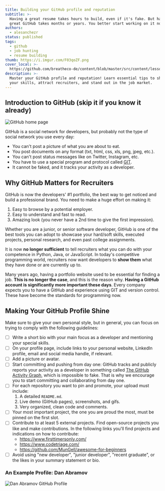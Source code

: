 ```yaml
---
title: Building your GitHub profile and reputation
subtitle: >-
  Having a great resume takes hours to build, even if it's fake. But having a
  great GitHub takes months or years. You better start working on it now.
authors:
  - alesanchezr
status: published
tags:
  - github
  - job hunting
  - resume building
thumb: https://i.imgur.com/F03qoZF.png
cover_local: >-
  https://github.com/breatheco-de/content/blob/master/src/content/lesson/../../assets/images/githubbackground.jpg?raw=true
description: >-
  Master your GitHub profile and reputation! Learn essential tips to showcase
  your skills, attract recruiters, and stand out in the job market.
---
```

## Introduction to GitHub (skip it if you know it already)

![GitHub home page](https://github.com/breatheco-de/content/blob/master/src/content/lesson/../../assets/images/4889ebd9-201f-46c7-a1fb-d3d8c2f4493e.png?raw=true)

GitHub is a social network for developers, but probably not the type of social network you use every day:
- You can't post a picture of what you are about to eat.
- You post documents on any format (txt, html, css, xls, png, jpeg, etc.).
- You can't post status messages like on Twitter, Instagram, etc.
- You have to use a special program and protocol called [GIT](https://www.youtube.com/watch?v=BCQHnlnPusY).
- It cannot be faked, and it tracks your activity as a developer.

## Why GitHub Matters for Recruiters 

GitHub is now the developers' #1 portfolio, the best way to get noticed and build a professional brand. You need to make a huge effort on making it:  
    
   1. Easy to browse by a potential employer.  
   2. Easy to understand and fast to read.  
   3. Amazing look (you never have a 2nd time to give the first impression).  

Whether you are a junior, or senior software developer, GitHub is one of the best tools you can adopt to showcase your hard/soft skills, executed projects, personal research, and even past college assignments.

It is now **no longer sufficient** to tell recruiters what you can do with your competence in Python, Java, or JavaScript. In today's competitive programming world, recruiters now want developers to **show them** what they have done or are currently up to.

Many years ago, having a portfolio website used to be essential for finding a job. **This is no longer the case**, and this is the reason why. **Having a GitHub account is significantly more important these days**. Every company expects you to have a GitHub and experience using GIT and version control. These have become the standards for programming now.

## Making Your GitHub Profile Shine

Make sure to give your own personal style, but in general, you can focus on trying to comply with the following guidelines:

- [ ] Write a short bio with your main focus as a developer and mentioning your special skills.
- [ ] On your profile page, include links to your personal website, LinkedIn profile, email and social media handle, if relevant.
- [ ] Add a picture or avatar.
- [ ] Start committing and pushing from day one: GitHub tracks and publicly reports your activity as a developer in something called [The GitHub Activity Graph](https://help.github.com/en/articles/viewing-contributions-on-your-profile#contributions-calendar), which is impossible to fake. That is why we encourage you to start committing and collaborating from day one.
- [ ] For each repository you want to pin and promote, your upload must include:  
    1. A detailed `README.md`.
    2. Live demo (GitHub pages), screenshots, and gifs.
    3. Very organized, clean code and comments.
- [ ] Your most important project, the one you are proud the most, must be pinned on the first slot.
- [ ] Contribute to at least 5 external projects. Find open-source projects you like and make contributions. In the following links you'll find projects and indications on how to contribute:  
    - https://www.firsttimersonly.com/
    - https://www.codetriage.com/
    - https://github.com/MunGell/awesome-for-beginners
- [ ] Avoid using "new developer", "junior developer", "recent graduate", or the likes in your summary statement or bio.

### An Example Profile: Dan Abramov

![Dan Abramov GitHub Profile](https://raw.githubusercontent.com/breatheco-de/content/master/src/assets/images/b04c5254-086a-4b9f-8b86-0cf95fcc3fcddanabramov.png)
